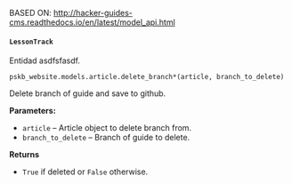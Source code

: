 BASED ON: http://hacker-guides-cms.readthedocs.io/en/latest/model_api.html


#### `LessonTrack`
Entidad asdfsfasdf.

`pskb_website.models.article.delete_branch*(article, branch_to_delete)`

  Delete branch of guide and save to github.

  **Parameters:**
  - `article` – Article object to delete branch from.
  - `branch_to_delete` – Branch of guide to delete.

**Returns**
  - `True` if deleted or `False` otherwise.
